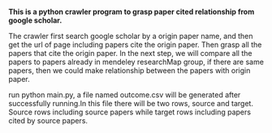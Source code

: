 ﻿<b>This is a python crawler program to grasp paper cited relationship from google scholar. </b>

The crawler first search google scholar by a origin paper name, and then get the url of page including papers cite the origin paper. Then grasp all the papers that cite the origin paper. In the next step, we will compare all the papers to papers already in mendeley researchMap group, if there are same papers, then we could make relationship between the papers with origin paper.

run python main.py, a file named outcome.csv will be generated after successfully running.In this file there will be two rows, source and target. Source rows including source papers while target rows including papers cited by source papers.
